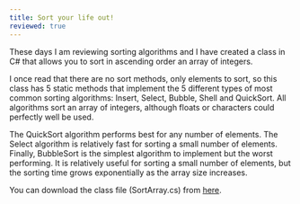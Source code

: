 ```yaml
---
title: Sort your life out!
reviewed: true
---
```

These days I am reviewing sorting algorithms and I have created a class in C# that allows you to sort in ascending order an array of integers. 

I once read that there are no sort methods, only elements to sort, so this class has 5 static methods that implement the 5 different types of most common sorting algorithms: Insert, Select, Bubble, Shell and QuickSort. All algorithms sort an array of integers, although floats or characters could perfectly well be used.  

The QuickSort algorithm performs best for any number of elements. The Select algorithm is relatively fast for sorting a small number of elements. Finally, BubbleSort is the simplest algorithm to implement but the worst performing. It is relatively useful for sorting a small number of elements, but the sorting time grows exponentially as the array size increases.  

You can download the class file (SortArray.cs) from [here](/docs/OrdenaArray.cs).
